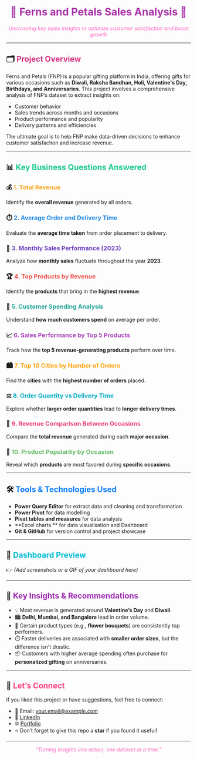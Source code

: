 <h1 align="center" style="color:#a832a8;">🌸 Ferns and Petals Sales Analysis 🌸</h1>
<p align="center" style="color:#ff66c4;"><i>Uncovering key sales insights to optimize customer satisfaction and boost growth</i></p>

---

## 🗂️ <span style="color:#d63384;">Project Overview</span>

Ferns and Petals (FNP) is a popular gifting platform in India, offering gifts for various occasions such as **Diwali, Raksha Bandhan, Holi, Valentine's Day, Birthdays, and Anniversaries**. This project involves a comprehensive analysis of FNP’s dataset to extract insights on:

- Customer behavior
- Sales trends across months and occasions
- Product performance and popularity
- Delivery patterns and efficiencies

The ultimate goal is to help FNP make data-driven decisions to enhance customer satisfaction and increase revenue.

---

## 📊 <span style="color:#20c997;">Key Business Questions Answered</span>

### 💰 <span style="color:#f9a825;">1. Total Revenue</span>
Identify the **overall revenue** generated by all orders.

### ⏱️ <span style="color:#1e88e5;">2. Average Order and Delivery Time</span>
Evaluate the **average time taken** from order placement to delivery.

### 📆 <span style="color:#6f42c1;">3. Monthly Sales Performance (2023)</span>
Analyze how **monthly sales** fluctuate throughout the year **2023**.

### 🏆 <span style="color:#ef5350;">4. Top Products by Revenue</span>
Identify the **products** that bring in the **highest revenue**.

### 🧾 <span style="color:#26a69a;">5. Customer Spending Analysis</span>
Understand **how much customers spend** on average per order.

### 📈 <span style="color:#ab47bc;">6. Sales Performance by Top 5 Products</span>
Track how the **top 5 revenue-generating products** perform over time.

### 🏙️ <span style="color:#ffa000;">7. Top 10 Cities by Number of Orders</span>
Find the **cities** with the **highest number of orders** placed.

### ⚖️ <span style="color:#00acc1;">8. Order Quantity vs Delivery Time</span>
Explore whether **larger order quantities** lead to **longer delivery times**.

### 🎉 <span style="color:#ec407a;">9. Revenue Comparison Between Occasions</span>
Compare the **total revenue** generated during each **major occasion**.

### 🎁 <span style="color:#66bb6a;">10. Product Popularity by Occasion</span>
Reveal which **products** are most favored during **specific occasions**.

---

## 🛠️ <span style="color:#007bff;">Tools & Technologies Used</span>

- **Power Query Editor** for extract data and cleaning and transformation
- **Power Pivot** for data modelling
- **Pivat tables and measures** for data analysis
- **Excel charts ** for data visualisation and Dashboard
- **Git & GitHub** for version control and project showcase

---

## 📸 <span style="color:#00bcd4;">Dashboard Preview</span>

👉 *(Add screenshots or a GIF of your dashboard here)*

---

## 🚀 <span style="color:#9c27b0;">Key Insights & Recommendations</span>

- 💡 Most revenue is generated around **Valentine’s Day** and **Diwali**.
- 🏙️ **Delhi, Mumbai, and Bangalore** lead in order volume.
- 🎁 Certain product types (e.g., **flower bouquets**) are consistently top performers.
- ⏱️ Faster deliveries are associated with **smaller order sizes**, but the difference isn't drastic.
- 📦 Customers with higher average spending often purchase for **personalized gifting** on anniversaries.

---

## 🙌 <span style="color:#ff4081;">Let’s Connect</span>

If you liked this project or have suggestions, feel free to connect:

- 📧 Email: your.email@example.com  
- 💼 [LinkedIn](https://linkedin.com/in/yourusername)  
- 🌐 [Portfolio](https://yourportfolio.com)  
- ⭐ Don’t forget to give this repo a **star** if you found it useful!

---

<p align="center" style="color:#ff66c4;"><i>“Turning insights into action, one dataset at a time.”</i></p>
